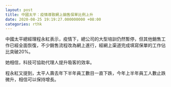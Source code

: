 ```yaml
---
layout: post
title: 中國太平：疫情導致網上銷售保單比例上升
date: 2020-08-25 19:19:27.000000000 +08:00
categories: rthk
---
```


中國太平總經理程永紅表示，疫情下，總公司的大型培訓仍然暫停，但其他銷售工作已經全面恢復，不少銷售流程改為網上進行，經網上渠道完成填寫保單的工作佔比突破20%。

她相信，科技可協助代理人提升吸客的效率。

程永紅又提到，太平人壽去年下半年員工數目一直下跌，今年上半年員工人數止跌微升，相信可以保持增長。
